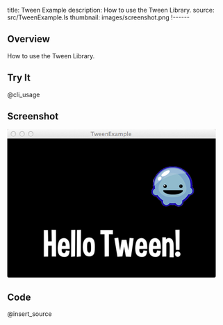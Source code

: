 title: Tween Example
description: How to use the Tween Library.
source: src/TweenExample.ls
thumbnail: images/screenshot.png
!------

## Overview
How to use the Tween Library.

## Try It
@cli_usage

## Screenshot
![TweenExample Screenshot](images/screenshot.png)

## Code
@insert_source
